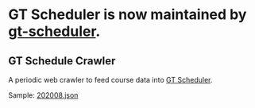 # GT Scheduler is now maintained by [gt-scheduler](https://github.com/gt-scheduler).

## GT Schedule Crawler

A periodic web crawler to feed course data into [GT Scheduler](https://jasonpark.me/gt-scheduler).

Sample: [202008.json](https://jasonpark.me/gt-schedule-crawler/202008.json)
